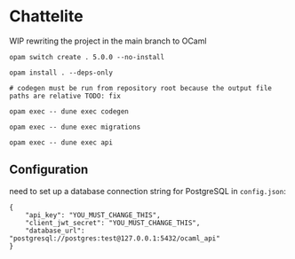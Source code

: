 # Chattelite

WIP rewriting the project in the main branch to OCaml

```
opam switch create . 5.0.0 --no-install

opam install . --deps-only

# codegen must be run from repository root because the output file paths are relative TODO: fix

opam exec -- dune exec codegen

opam exec -- dune exec migrations

opam exec -- dune exec api
```

## Configuration

need to set up a database connection string for PostgreSQL in `config.json`:

```
{
    "api_key": "YOU_MUST_CHANGE_THIS",
    "client_jwt_secret": "YOU_MUST_CHANGE_THIS",
    "database_url": "postgresql://postgres:test@127.0.0.1:5432/ocaml_api"
}
```